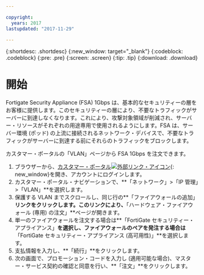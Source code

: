 ```yaml
---

copyright:
  years: 2017
lastupdated: "2017-11-29"

---
```


{:shortdesc: .shortdesc}
{:new_window: target="_blank"}
{:codeblock: .codeblock}
{:pre: .pre}
{:screen: .screen}
{:tip: .tip}
{:download: .download}

# 開始
Fortigate Security Appliance (FSA) 1Gbps は、基本的なセキュリティーの層をお客様に提供します。このセキュリティーの層により、不要なトラフィックがサーバーに到達しなくなります。これにより、攻撃対象領域が削減され、サーバー・リソースがそれぞれの用途専用で使用されるようにします。FSA は、サーバー環境 (ポッド) の上流に接続されるネットワーク・デバイスで、不要なトラフィックがサーバーに到達する前にそれらのトラフィックをブロックします。  

カスタマー・ポータルの「VLAN」ページから FSA 1Gbps を注文できます。

1. ブラウザーから、[カスタマー・ポータル![外部リンク・アイコン](../../icons/launch-glyph.svg "外部リンク・アイコン")](https://control.softlayer.com/){: new_window}を開き、アカウントにログインします。
2. カスタマー・ポータル・ナビゲーションで、**「ネットワーク」>「IP 管理」>「VLAN」**を選択します。
3. 保護する VLAN までスクロールし、同じ行の**「ファイアウォールの追加」**リンクをクリックします。このリンクにより、**「ハードウェア・ファイアウォール (専用) の注文」**ページが開きます。
4. 単一のファイアウォールを注文する場合は**「FortiGate セキュリティー・アプライアンス」**を選択し、ファイアウォールのペアを発注する場合は**「FortiGate セキュリティー・アプライアンス (高可用性)」**を選択します。 
5. 支払情報を入力し、**「続行」**をクリックします。
6. 次の画面で、プロモーション・コードを入力し (適用可能な場合)、マスター・サービス契約の確認と同意を行い、**「注文」**をクリックします。
